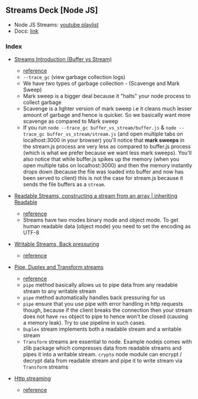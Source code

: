 ﻿## Streams Deck [Node JS]

- Node JS Streams: [youtube playlist](https://www.youtube.com/playlist?list=PLrwNNiB6YOA18XANsFe0CnizlhYKjJT0f)
- Docs: [link](https://nodejs.org/api/stream.html)

### Index

- [Streams Introduction (Buffer vs Stream)](https://github.com/kartik1998/streams-deck/tree/master/buffer_vs_stream)

  - [reference](https://www.youtube.com/watch?v=qU8PmZOOnac&list=PLrwNNiB6YOA18XANsFe0CnizlhYKjJT0f&index=1)
  - `--trace_gc` (view garbage collection logs)
  - We have two types of garbage collection - (Scavenge and Mark Sweep)
  - Mark sweep is a bigger deal because it "halts" your node process to collect garbage
  - Scavenge is a lighter version of mark sweep i.e it cleans much lesser amount of garbage and hence is quicker. So we basically want more scavenge as compared to Mark sweep
  - If you run `node --trace_gc buffer_vs_stream/buffer.js` & `node --trace_gc buffer_vs_stream/stream.js` (and open multiple tabs on localhost:3000 in your browser) you'll notice that **mark sweeps** in the stream.js process are very less as compared to buffer.js process (which is what we prefer because we want less mark sweeps). You'll also notice that while buffer.js spikes up the memory (when you open multiple tabs on localhost:3000) and then the memory instantly drops down (because the file was loaded into buffer and now has been served to client) this is not the case for stream.js because it sends the file buffers as a `stream`.

- [Readable Streams, constructing a stream from an array | inheriting Readable](https://github.com/kartik1998/streams-deck/tree/master/readable_streams)

  - [reference](https://www.youtube.com/watch?v=_pqv06ySvuk&list=PLrwNNiB6YOA18XANsFe0CnizlhYKjJT0f&index=2)
  - Streams have two modes binary mode and object mode. To get human readable data (object mode) you need to set the encoding as UTF-8

- [Writable Streams, Back pressuring](https://github.com/kartik1998/streams-deck/tree/master/writeable_streams_backpressuring)

  - [reference](https://www.youtube.com/watch?v=FS2OWxS5P_E&list=PLrwNNiB6YOA18XANsFe0CnizlhYKjJT0f&index=3)

- [Pipe, Duplex and Transform streams](https://github.com/kartik1998/streams-deck/tree/master/pipe_duplex_transform_streams)

  - [reference](https://www.youtube.com/watch?v=rQXaDH__Suk&list=PLrwNNiB6YOA18XANsFe0CnizlhYKjJT0f&index=4)
  - `pipe` method basically allows us to pipe data from any readable stream to any writable stream
  - `pipe` method automatically handles back pressuring for us
  - `pipe` ensure that you use pipe with error handling in http requests though, because if the client breaks the connection then your stream does not have `res` object to pipe to hence won't be closed (causing a memory leak). Try to use pipeline in such cases. 
  - `Duplex` stream implements both a readable stream and a writable stream
  - `Transform` streams are essential to node. Example nodejs comes with zlib package which compresses data from readable streams and pipes it into a writable stream. `crypto` node module can encrypt / decrypt data from readable stream and pipe it to write stream via `Transform` streams

- [Http streaming](https://github.com/kartik1998/streams-deck/tree/master/http_streaming)
  - [reference](https://www.youtube.com/watch?v=CiGnubZC5cs&list=PLrwNNiB6YOA18XANsFe0CnizlhYKjJT0f&index=5)
